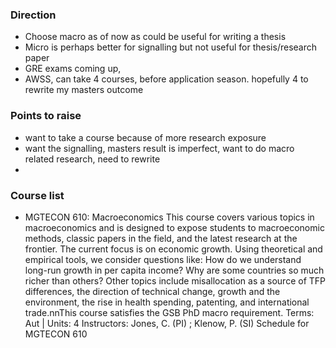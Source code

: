 ### Direction
- Choose macro as of now as could be useful for writing a thesis
- Micro is perhaps better for signalling but not useful for thesis/research paper
- GRE exams coming up, 
- AWSS, can take 4 courses, before application season. hopefully 4 to rewrite my masters outcome 

### Points to raise 
- want to take a course because of more research exposure
- want the signalling, masters result is imperfect, want to do macro related research, need to rewrite
- 

### Course list 
- MGTECON 610: Macroeconomics
This course covers various topics in macroeconomics and is designed to expose students to macroeconomic methods, classic papers in the field, and the latest research at the frontier. The current focus is on economic growth. Using theoretical and empirical tools, we consider questions like: How do we understand long-run growth in per capita income? Why are some countries so much richer than others? Other topics include misallocation as a source of TFP differences, the direction of technical change, growth and the environment, the rise in health spending, patenting, and international trade.nnThis course satisfies the GSB PhD macro requirement.
Terms: Aut | Units: 4
Instructors: Jones, C. (PI) ; Klenow, P. (SI)
Schedule for MGTECON 610
